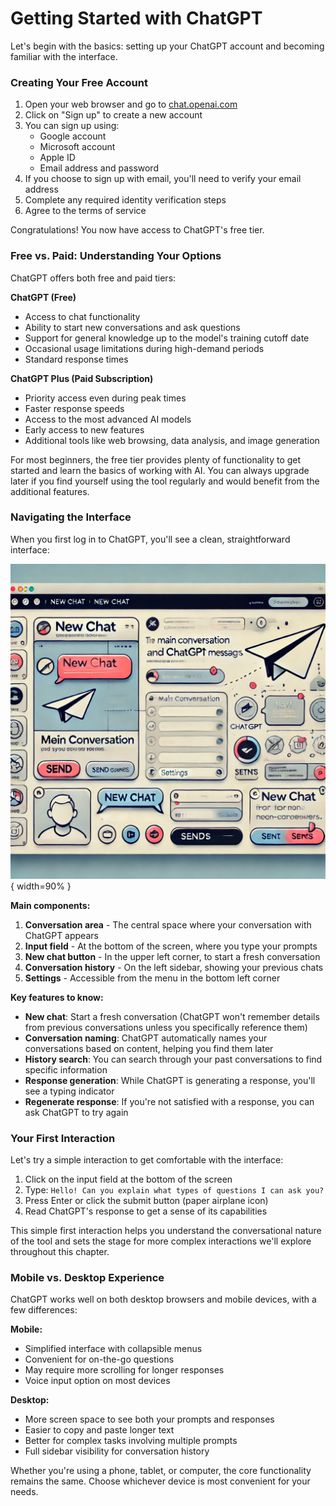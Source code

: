 # Getting Started with ChatGPT

Let's begin with the basics: setting up your ChatGPT account and becoming familiar with the interface.

### Creating Your Free Account

1. Open your web browser and go to [chat.openai.com](https://chat.openai.com)
2. Click on "Sign up" to create a new account
3. You can sign up using:
   - Google account
   - Microsoft account
   - Apple ID
   - Email address and password
4. If you choose to sign up with email, you'll need to verify your email address
5. Complete any required identity verification steps
6. Agree to the terms of service

Congratulations! You now have access to ChatGPT's free tier.

### Free vs. Paid: Understanding Your Options

ChatGPT offers both free and paid tiers:

**ChatGPT (Free)**

- Access to chat functionality
- Ability to start new conversations and ask questions
- Support for general knowledge up to the model's training cutoff date
- Occasional usage limitations during high-demand periods
- Standard response times

**ChatGPT Plus (Paid Subscription)**

- Priority access even during peak times
- Faster response speeds
- Access to the most advanced AI models
- Early access to new features
- Additional tools like web browsing, data analysis, and image generation

For most beginners, the free tier provides plenty of functionality to get started and learn the basics of working with AI. You can always upgrade later if you find yourself using the tool regularly and would benefit from the additional features.

### Navigating the Interface

When you first log in to ChatGPT, you'll see a clean, straightforward interface:

![](./images/chatgpt-interface.jpg){ width=90% }

**Main components:**

1. **Conversation area** - The central space where your conversation with ChatGPT appears
2. **Input field** - At the bottom of the screen, where you type your prompts
3. **New chat button** - In the upper left corner, to start a fresh conversation
4. **Conversation history** - On the left sidebar, showing your previous chats
5. **Settings** - Accessible from the menu in the bottom left corner

**Key features to know:**

- **New chat**: Start a fresh conversation (ChatGPT won't remember details from previous conversations unless you specifically reference them)
- **Conversation naming**: ChatGPT automatically names your conversations based on content, helping you find them later
- **History search**: You can search through your past conversations to find specific information
- **Response generation**: While ChatGPT is generating a response, you'll see a typing indicator
- **Regenerate response**: If you're not satisfied with a response, you can ask ChatGPT to try again

### Your First Interaction

Let's try a simple interaction to get comfortable with the interface:

1. Click on the input field at the bottom of the screen
2. Type: `Hello! Can you explain what types of questions I can ask you?`
3. Press Enter or click the submit button (paper airplane icon)
4. Read ChatGPT's response to get a sense of its capabilities

This simple first interaction helps you understand the conversational nature of the tool and sets the stage for more complex interactions we'll explore throughout this chapter.

### Mobile vs. Desktop Experience

ChatGPT works well on both desktop browsers and mobile devices, with a few differences:

**Mobile:**

- Simplified interface with collapsible menus
- Convenient for on-the-go questions
- May require more scrolling for longer responses
- Voice input option on most devices

**Desktop:**

- More screen space to see both your prompts and responses
- Easier to copy and paste longer text
- Better for complex tasks involving multiple prompts
- Full sidebar visibility for conversation history

Whether you're using a phone, tablet, or computer, the core functionality remains the same. Choose whichever device is most convenient for your needs.